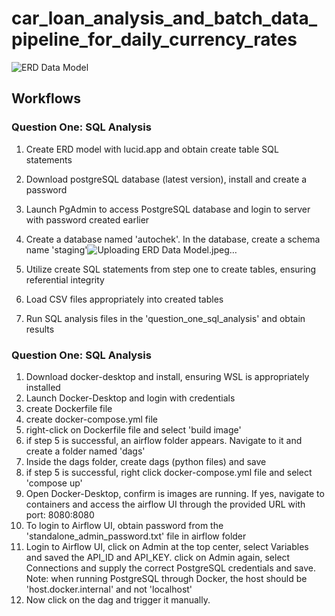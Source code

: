 # car_loan_analysis_and_batch_data_pipeline_for_daily_currency_rates

![ERD Data Model](https://github.com/Arshavin023/car_loan_analysis_and_batch_data_pipeline_for_daily_currency_rates/assets/77532336/ecdcdb09-4dbb-4ebb-8077-5bf5158b82b4)

## Workflows
### Question One: SQL Analysis
1. Create ERD model with lucid.app and obtain create table SQL statements
2. Download postgreSQL database (latest version), install and create a password
3. Launch PgAdmin to access PostgreSQL database and login to server with password created earlier
4. Create a database named 'autochek'. In the database, create a schema name 'staging'![Uploading ERD Data Model.jpeg…]()

5. Utilize create SQL statements from step one to create tables, ensuring referential integrity
6. Load CSV files appropriately into created tables
7. Run SQL analysis files in the 'question_one_sql_analysis' and obtain results

### Question One: SQL Analysis
1. Download docker-desktop and install, ensuring WSL is appropriately installed
2. Launch Docker-Desktop and login with credentials
3. create Dockerfile file
4. create docker-compose.yml file
5. right-click on Dockerfile file and select 'build image'
6. if step 5 is successful, an airflow folder appears. Navigate to it and create a folder named 'dags'
7. Inside the dags folder, create dags (python files) and save
8. if step 5 is successful, right click docker-compose.yml file and select 'compose up'
9. Open Docker-Desktop, confirm is images are running. If yes, navigate to containers and access the airflow UI through the provided URL with port: 8080:8080
10. To login to Airflow UI, obtain password from the 'standalone_admin_password.txt' file in airflow folder
11. Login to Airflow UI, click on Admin at the top center, select Variables and saved the API_ID and API_KEY. click on Admin again, select Connections and supply the correct PostgreSQL credentials and save.
Note: when running PostgreSQL through Docker, the host should be 'host.docker.internal' and not 'localhost'
12. Now click on the dag and trigger it manually.








